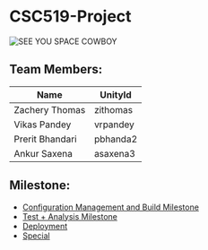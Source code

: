 # CSC519-Project

![SEE YOU SPACE COWBOY](https://img.youtube.com/vi/yg7V67ptg18/0.jpg)

## Team Members:
| Name | UnityId |
|-------------------|-------|
| Zachery Thomas | zithomas |
| Vikas Pandey | vrpandey |
| Prerit Bhandari | pbhanda2 |
| Ankur Saxena | asaxena3 |

## Milestone:
+ [Configuration Management and Build Milestone](https://github.com/prerit2803/Continuous-delivery-framework/tree/Milestone1)
+ [Test + Analysis Milestone](https://github.com/prerit2803/Continuous-delivery-framework/tree/Milestone2)
+ [Deployment](https://github.com/prerit2803/Continuous-delivery-framework/tree/Milestone3)
+ [Special](https://github.com/prerit2803/Continuous-delivery-framework/tree/Milestone4)
